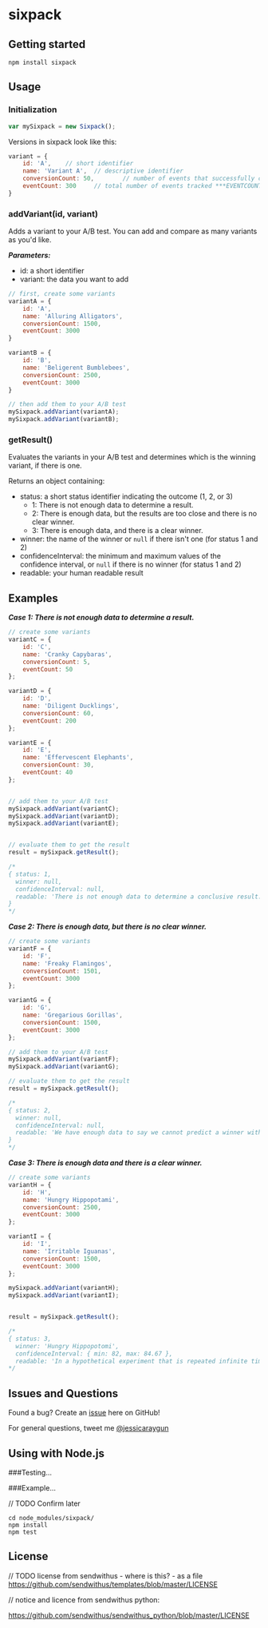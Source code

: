 sixpack
=======

## Getting started

```
npm install sixpack
```

## Usage

### Initialization

``` js
var mySixpack = new Sixpack();
```

Versions in sixpack look like this:

``` js
variant = {
	id: 'A',	// short identifier
	name: 'Variant A',	// descriptive identifier
	conversionCount: 50,		// number of events that successfully converted *** CONVERSIONCOUNT
	eventCount: 300 	// total number of events tracked ***EVENTCOUNT
}
```

### addVariant(id, variant)

Adds a variant to your A/B test. You can add and compare as many variants as you'd like.

***Parameters:***

 - id: a short identifier
 - variant: the data you want to add

``` js
// first, create some variants
variantA = {
	id: 'A',
	name: 'Alluring Alligators',
	conversionCount: 1500,
	eventCount: 3000
}

variantB = {
	id: 'B',
	name: 'Beligerent Bumblebees',
	conversionCount: 2500,
	eventCount: 3000
}

// then add them to your A/B test
mySixpack.addVariant(variantA);
mySixpack.addVariant(variantB);

```

### getResult()

Evaluates the variants in your A/B test and determines which is the winning variant, if there is one.

Returns an object containing:

 - status: a short status identifier indicating the outcome (1, 2, or 3)
   - 1: There is not enough data to determine a result.
   - 2: There is enough data, but the results are too close and there is no clear winner.
   - 3: There is enough data, and there is a clear winner.
 - winner: the name of the winner or `null` if there isn't one (for status 1 and 2)
 - confidenceInterval: the minimum and maximum values of the confidence interval, or `null` if there is no winner (for status 1 and 2)
 - readable: your human readable result

## Examples

***Case 1: There is not enough data to determine a result.***

``` js
// create some variants
variantC = {
	id: 'C',
	name: 'Cranky Capybaras',
	conversionCount: 5,
	eventCount: 50
};

variantD = {
	id: 'D',
	name: 'Diligent Ducklings',
	conversionCount: 60,
	eventCount: 200
};

variantE = {
	id: 'E',
	name: 'Effervescent Elephants',
	conversionCount: 30,
	eventCount: 40
};


// add them to your A/B test
mySixpack.addVariant(variantC);
mySixpack.addVariant(variantD);
mySixpack.addVariant(variantE);


// evaluate them to get the result
result = mySixpack.getResult();

/*
{ status: 1,
  winner: null,
  confidenceInterval: null,
  readable: 'There is not enough data to determine a conclusive result.'
}
*/
```

***Case 2: There is enough data, but there is no clear winner.***

``` js
// create some variants
variantF = {
	id: 'F',
	name: 'Freaky Flamingos',
	conversionCount: 1501,
	eventCount: 3000
};

variantG = {
	id: 'G',
	name: 'Gregarious Gorillas',
	conversionCount: 1500,
	eventCount: 3000
};

// add them to your A/B test
mySixpack.addVariant(variantF);
mySixpack.addVariant(variantG);

// evaluate them to get the result
result = mySixpack.getResult();

/*
{ status: 2,
  winner: null,
  confidenceInterval: null,
  readable: 'We have enough data to say we cannot predict a winner with 95% certainty.'
}
*/
```

***Case 3: There is enough data and there is a clear winner.***

``` js
// create some variants
variantH = {
	id: 'H',
	name: 'Hungry Hippopotami',
	conversionCount: 2500,
	eventCount: 3000
};

variantI = {
	id: 'I',
	name: 'Irritable Iguanas',
	conversionCount: 1500,
	eventCount: 3000
};

mySixpack.addVariant(variantH);
mySixpack.addVariant(variantI);


result = mySixpack.getResult();

/*
{ status: 3,
  winner: 'Hungry Hippopotomi',
  confidenceInterval: { min: 82, max: 84.67 },
  readable: 'In a hypothetical experiment that is repeated infinite times, the average rate of the "Hungry Hippopotomi" variant will fall between 82% and 84.67%, 95% of the time' }
*/
```


## Issues and Questions

Found a bug? Create an [issue](https://github.com/sendwithus/sixpack/issues) here on GitHub!

For general questions, tweet me [@jessicaraygun](https://twitter.com/jessicaraygun)

## Using with Node.js

###Testing...

###Example...

// TODO Confirm later

```
cd node_modules/sixpack/
npm install
npm test
```
## License

// TODO license from sendwithus - where is this? - as a file
https://github.com/sendwithus/templates/blob/master/LICENSE

// notice and licence from sendwithus python:

https://github.com/sendwithus/sendwithus_python/blob/master/LICENSE
